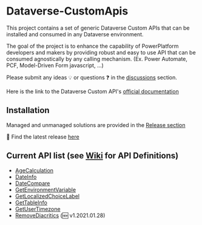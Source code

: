 # Dataverse-CustomApis

This project contains a set of generic Dataverse Custom APIs that can be installed and consumed in any Dataverse environment.

The goal of the project is to enhance the capability of PowerPlatform developers and makers by providing robust and easy to use API that can be consumed agnostically by any calling mechanism. (Ex. Power Automate, PCF, Model-Driven Form javascript, ...)

Please submit any ideas :bulb: or questions :question: in the [discussions](https://github.com/drivardxrm/Dataverse-CustomApis/discussions) section.

Here is the link to the Dataverse Custom API's [official documentation](https://docs.microsoft.com/en-us/powerapps/developer/common-data-service/custom-api)

## Installation
Managed and unmanaged solutions are provided in the [Release section](https://github.com/drivardxrm/Dataverse-CustomApis/releases/)

:rocket: Find the latest release [here](https://github.com/drivardxrm/Dataverse-CustomApis/releases/latest)

## Current API list (see [Wiki](https://github.com/drivardxrm/Dataverse-CustomApis/wiki) for API Definitions)

* [AgeCalculation](https://github.com/drivardxrm/Dataverse-CustomApis/wiki/AgeCalculation)
* [DateInfo ](https://github.com/drivardxrm/Dataverse-CustomApis/wiki/DateInfo) 
* [DateCompare ](https://github.com/drivardxrm/Dataverse-CustomApis/wiki/DateCompare) 
* [GetEnvironmentVariable ](https://github.com/drivardxrm/Dataverse-CustomApis/wiki/GetEnvironmentVariable)
* [GetLocalizedChoiceLabel](https://github.com/drivardxrm/Dataverse-CustomApis/wiki/GetLocalizedChoiceLabel)
* [GetTableInfo](https://github.com/drivardxrm/Dataverse-CustomApis/wiki/GetTableInfo)
* [GetUserTimezone](https://github.com/drivardxrm/Dataverse-CustomApis/wiki/GetUserTimezone)
* [RemoveDiacritics](https://github.com/drivardxrm/Dataverse-CustomApis/wiki/RemoveDiacritics) (:new: v1.2021.01.28)


